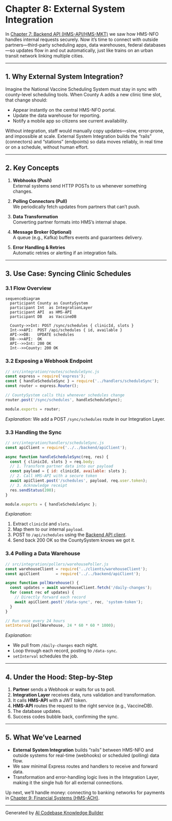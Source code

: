 # Chapter 8: External System Integration

In [Chapter 7: Backend API (HMS-API/HMS-MKT)](07_backend_api__hms_api_hms_mkt__.md) we saw how HMS-NFO handles internal requests securely. Now it’s time to connect with outside partners—third-party scheduling apps, data warehouses, federal databases—so updates flow in and out automatically, just like trains on an urban transit network linking multiple cities.

---

## 1. Why External System Integration?

Imagine the National Vaccine Scheduling System must stay in sync with county-level scheduling tools. When County A adds a new clinic time slot, that change should:

- Appear instantly on the central HMS-NFO portal.
- Update the data warehouse for reporting.
- Notify a mobile app so citizens see current availability.

Without integration, staff would manually copy updates—slow, error-prone, and impossible at scale. External System Integration builds the “rails” (connectors) and “stations” (endpoints) so data moves reliably, in real time or on a schedule, without human effort.

---

## 2. Key Concepts

1. **Webhooks (Push)**  
   External systems send HTTP POSTs to us whenever something changes.

2. **Polling Connectors (Pull)**  
   We periodically fetch updates from partners that can’t push.

3. **Data Transformation**  
   Converting partner formats into HMS’s internal shape.

4. **Message Broker (Optional)**  
   A queue (e.g., Kafka) buffers events and guarantees delivery.

5. **Error Handling & Retries**  
   Automatic retries or alerting if an integration fails.

---

## 3. Use Case: Syncing Clinic Schedules

### 3.1 Flow Overview

```mermaid
sequenceDiagram
  participant County as CountySystem
  participant Int  as IntegrationLayer
  participant API  as HMS-API
  participant DB   as VaccineDB

  County->>Int: POST /sync/schedules { clinicId, slots }
  Int->>API:  POST /api/schedules { id, available }
  API->>DB:   UPDATE schedules
  DB-->>API:  OK
  API-->>Int: 200 OK
  Int-->>County: 200 OK
```

### 3.2 Exposing a Webhook Endpoint

```js
// src/integration/routes/scheduleSync.js
const express = require('express');
const { handleScheduleSync } = require('../handlers/scheduleSync');
const router = express.Router();

// CountySystem calls this whenever schedules change
router.post('/sync/schedules', handleScheduleSync);

module.exports = router;
```

*Explanation:* We add a POST `/sync/schedules` route in our Integration Layer.

### 3.3 Handling the Sync

```js
// src/integration/handlers/scheduleSync.js
const apiClient = require('../../backend/apiClient');

async function handleScheduleSync(req, res) {
  const { clinicId, slots } = req.body;
  // 1. Transform partner data into our payload
  const payload = { id: clinicId, available: slots };
  // 2. Call HMS-API with a secure token
  await apiClient.post('/schedules', payload, req.user.token);
  // 3. Acknowledge receipt
  res.sendStatus(200);
}

module.exports = { handleScheduleSync };
```

*Explanation:*  
1. Extract `clinicId` and `slots`.  
2. Map them to our internal `payload`.  
3. POST to `/api/schedules` using the [Backend API client](07_backend_api__hms_api_hms_mkt__.md).  
4. Send back 200 OK so the CountySystem knows we got it.

### 3.4 Polling a Data Warehouse

```js
// src/integration/pollers/warehousePoller.js
const warehouseClient = require('../clients/warehouseClient');
const apiClient       = require('../../backend/apiClient');

async function pollWarehouse() {
  const updates = await warehouseClient.fetch('/daily-changes');
  for (const rec of updates) {
    // Directly forward each record
    await apiClient.post('/data-sync', rec, 'system-token');
  }
}

// Run once every 24 hours
setInterval(pollWarehouse, 24 * 60 * 60 * 1000);
```

*Explanation:*  
- We pull from `/daily-changes` each night.  
- Loop through each record, posting to `/data-sync`.  
- `setInterval` schedules the job.

---

## 4. Under the Hood: Step-by-Step

1. **Partner** sends a Webhook or waits for us to poll.  
2. **Integration Layer** receives data, runs validation and transformation.  
3. It calls **HMS-API** with a JWT token.  
4. **HMS-API** routes the request to the right service (e.g., VaccineDB).  
5. The database updates.  
6. Success codes bubble back, confirming the sync.

---

## 5. What We’ve Learned

- **External System Integration** builds “rails” between HMS-NFO and outside systems for real-time (webhooks) or scheduled (polling) data flow.  
- We saw minimal Express routes and handlers to receive and forward data.  
- Transformation and error-handling logic lives in the Integration Layer, making it the single hub for all external connections.

Up next, we’ll handle money: connecting to banking networks for payments in [Chapter 9: Financial Systems (HMS-ACH)](09_financial_systems__hms_ach__.md).

---

Generated by [AI Codebase Knowledge Builder](https://github.com/The-Pocket/Tutorial-Codebase-Knowledge)